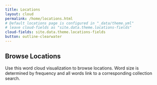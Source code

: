 ```yaml
---
title: Locations
layout: cloud
permalink: /home/locations.html
# Default locations page is configured in "_data/theme.yml"
# leave cloud-fields as "site.data.theme.locations-fields"
cloud-fields: site.data.theme.locations-fields
button: outline-clearwater
---
```


## Browse Locations

Use this word cloud visualization to browse locations.
Word size is determined by frequency and all words link to a corresponding collection search.
